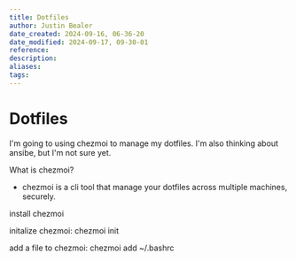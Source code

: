 ```yaml
---
title: Dotfiles
author: Justin Bealer
date_created: 2024-09-16, 06-36-20
date_modified: 2024-09-17, 09-30-01
reference: 
description: 
aliases: 
tags: 
---
```

# Dotfiles

I'm going to using chezmoi to manage my dotfiles. I'm also thinking about
ansibe, but I'm not sure yet.

What is chezmoi?

- chezmoi is a cli tool that manage your dotfiles across multiple machines,
  securely.

install chezmoi

initalize chezmoi: chezmoi init

add a file to chezmoi: chezmoi add ~/.bashrc
